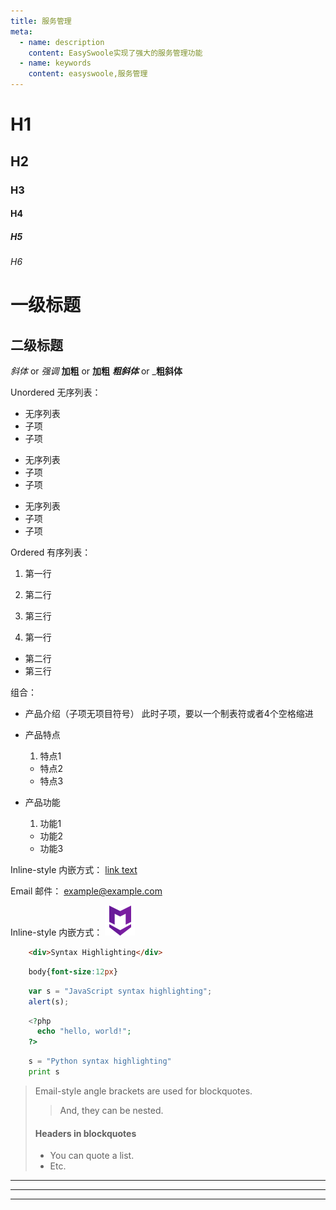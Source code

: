 ```yaml
---
title: 服务管理
meta:
  - name: description
    content: EasySwoole实现了强大的服务管理功能
  - name: keywords
    content: easyswoole,服务管理
---
```


#  H1
##  H2
###  H3
####  H4
#####  H5
######  H6


一级标题
===
 
二级标题
---

*斜体* or _强调_
**加粗** or __加粗__
***粗斜体*** or ___粗斜体__

Unordered 无序列表：
* 无序列表
* 子项
* 子项
 
+ 无序列表
+ 子项
+ 子项
 
- 无序列表
- 子项
- 子项
 
Ordered 有序列表：
1. 第一行
2. 第二行
3. 第三行
 
1. 第一行
- 第二行
- 第三行
 
组合：
* 产品介绍（子项无项目符号）
    此时子项，要以一个制表符或者4个空格缩进
 
* 产品特点
    1. 特点1
    - 特点2
    - 特点3
* 产品功能
    1. 功能1
    - 功能2
    - 功能3

Inline-style 内嵌方式：
[link text](https://www.google.com "title text")
 
Email 邮件：
<example@example.com>

Inline-style 内嵌方式：
![alt text](https://github.com/adam-p/markdown-here/raw/master/src/common/images/icon48.png "title text")

```html
    <div>Syntax Highlighting</div>
```
```css
    body{font-size:12px}
```
 
```javascript
    var s = "JavaScript syntax highlighting";
    alert(s);
```
```php
    <?php
      echo "hello, world!";
    ?>
```
```python
    s = "Python syntax highlighting"
    print s
```

> Email-style angle brackets
> are used for blockquotes.
> > And, they can be nested.
> #### Headers in blockquotes
> * You can quote a list.
> * Etc.

***
* * *
- - -